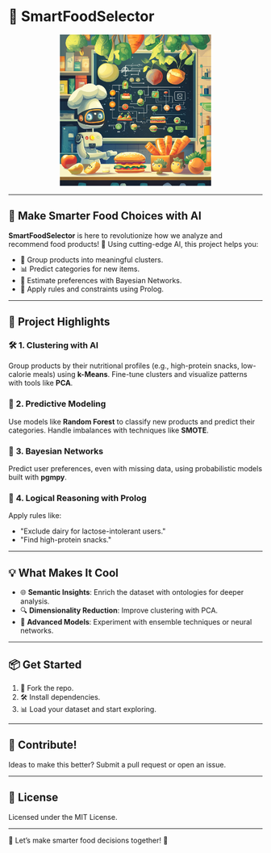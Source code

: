 # 🥗 **SmartFoodSelector**

<div align="center">
  <img src="https://github.com/byluca/SmartFoodSelector/blob/main/food.png" alt="Monkey Interpreter Logo" width="300" height="300">
</div>

---

## 🍴 **Make Smarter Food Choices with AI**  
**SmartFoodSelector** is here to revolutionize how we analyze and recommend food products! 🚀 Using cutting-edge AI, this project helps you:  
- 🤖 Group products into meaningful clusters.  
- 📊 Predict categories for new items.  
- 🧠 Estimate preferences with Bayesian Networks.  
- 🧩 Apply rules and constraints using Prolog.

---

## 🌟 **Project Highlights**

### 🛠️ **1. Clustering with AI**  
Group products by their nutritional profiles (e.g., high-protein snacks, low-calorie meals) using **k-Means**. Fine-tune clusters and visualize patterns with tools like **PCA**.

### 🧠 **2. Predictive Modeling**  
Use models like **Random Forest** to classify new products and predict their categories. Handle imbalances with techniques like **SMOTE**.

### 🔮 **3. Bayesian Networks**  
Predict user preferences, even with missing data, using probabilistic models built with **pgmpy**.

### 🧩 **4. Logical Reasoning with Prolog**  
Apply rules like:  
- "Exclude dairy for lactose-intolerant users."  
- "Find high-protein snacks."

---

## 💡 **What Makes It Cool**  
- 🌐 **Semantic Insights**: Enrich the dataset with ontologies for deeper analysis.  
- 🔍 **Dimensionality Reduction**: Improve clustering with PCA.  
- 🤖 **Advanced Models**: Experiment with ensemble techniques or neural networks.

---

## 📦 **Get Started**  
1. 🍴 Fork the repo.  
2. 🛠️ Install dependencies.  
3. 📊 Load your dataset and start exploring.  

---

## 🤝 **Contribute!**  
Ideas to make this better? Submit a pull request or open an issue.  

---

## 📜 **License**  
Licensed under the MIT License.  

---

🌟 Let’s make smarter food decisions together! 🌟
